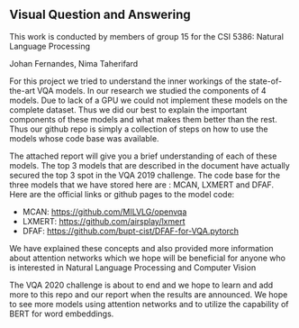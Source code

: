 ## Visual Question and Answering

This work is conducted by members of group 15 for the CSI 5386: Natural Language Processing

Johan Fernandes, Nima Taherifard

For this project we tried to understand the inner workings of the state-of-the-art VQA models.
In our research we studied the components of 4 models. Due to lack of a GPU we could not implement
these models on the complete dataset. 
Thus we did our best to explain the important components of these models and what makes them
better than the rest. Thus our github repo is simply a collection of steps on how to use the models
whose code base was available.

The attached report will give you a brief understanding of each of these models. The top 3 models that
are described in the document have actually secured the top 3 spot in the VQA 2019 challenge.
The code base for the three models that we have stored here are : MCAN, LXMERT and DFAF. 
Here are the official links or github pages to the model code:
* MCAN: https://github.com/MILVLG/openvqa
* LXMERT: https://github.com/airsplay/lxmert
* DFAF: https://github.com/bupt-cist/DFAF-for-VQA.pytorch

 
We have explained these concepts and also provided more information about attention networks which we hope will be beneficial for
anyone who is interested in Natural Language Processing and Computer Vision

The VQA 2020 challenge is about to end and we hope to learn and add more to this repo and our report
when the results are announced. We hope to see more models using attention networks and to utilize the 
capability of BERT for word embeddings.